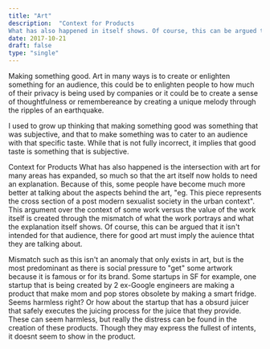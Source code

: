 ```yaml
---
title: "Art"
description:  "Context for Products
What has also happened in itself shows. Of course, this can be argued that it isn't intended for that audience, there for good art must imply the auience thtat they are talking about. "
date: 2017-10-21
draft: false
type: "single"
---
```


Making something good.
Art in many ways is to create or enlighten something for an audience, this could be to enlighten people to how much of their privacy is being used by companies or it could be to create a sense of thoughtfulness or remembereance by creating a unique melody through the ripples of an earthquake.

I used to grow up thinking that making something good was something that was subjective, and that to make something was to cater to an audience with that specific taste. While that is not fully incorrect, it implies that good taste is something that is subjective.


Context for Products
What has also happened is the intersection with art for many areas has expanded, so much so that the art itself now holds to need an explanation. Because of this, some people have become much more better at talking about the aspects behind the art, "eg. This piece represents the cross section of a post modern sexualist society in the urban context". This argument over the context of some work versus the value of the work itself is created through the mismatch of what the work portrays and what the explanation itself shows. Of course, this can be argued that it isn't intended for that audience, there for good art must imply the auience thtat they are talking about. 

Mismatch such as this isn't an anomaly that only exists in art, but is the most predominant as there is social pressure to "get" some artwork because it is famous or for its brand. Some startups in SF for example, one startup that is being created by 2 ex-Google engineers are making a product that make mom and pop stores obsolete by making a smart fridge. Seems harmless right? Or how about the startup that has a obsurd juicer that safely executes the juicing process for the juice that they provide. These can seem harmless, but really the distress can be found in the creation of these products. Though they may express the fullest of intents, it doesnt seem to show in the product.




